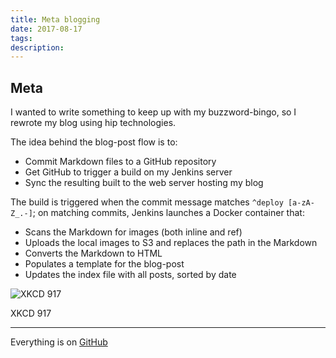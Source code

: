 ```yaml
---
title: Meta blogging
date: 2017-08-17
tags: 
description: 
---
```

## Meta
I wanted to write something to keep up with my buzzword-bingo,
so I rewrote my blog using hip technologies.

The idea behind the blog-post flow is to:

* Commit Markdown files to a GitHub repository
* Get GitHub to trigger a build on my Jenkins server
* Sync the resulting built to the web server hosting my blog

The build is triggered when the commit message matches `^deploy [a-zA-Z_.-]`;
on matching commits, Jenkins launches a Docker container that:

* Scans the Markdown for images (both inline and ref)
* Uploads the local images to S3 and replaces the path in the Markdown
* Converts the Markdown to HTML
* Populates a template for the blog-post
* Updates the index file with all posts, sorted by date


![XKCD 917](/images/xkcd917.png)

<p class="center">XKCD 917</p>

---------

Everything is on [GitHub](https://github.com/DavidVentura/blogging_like_its_2017)
